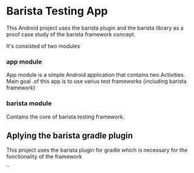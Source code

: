 # Barista Testing App

This Android project uses the barista plugin and the barista library as
a proof case study of the barista framework concept.

It's consisted of two modules

### app module
App module is a simple Android application that contains two Activities.
Main goal .of this app is to use varius test frameworks (including barista framework)






### barista module

Contains the core of barista testing framework.


## Aplying the barista gradle plugin
This project uses the barista plugin for gradle which is necessary for the functionality of the framework

``